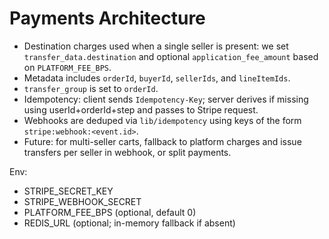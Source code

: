 # Payments Architecture

- Destination charges used when a single seller is present: we set `transfer_data.destination` and optional `application_fee_amount` based on `PLATFORM_FEE_BPS`.
- Metadata includes `orderId`, `buyerId`, `sellerIds`, and `lineItemIds`.
- `transfer_group` is set to `orderId`.
- Idempotency: client sends `Idempotency-Key`; server derives if missing using userId+orderId+step and passes to Stripe request.
- Webhooks are deduped via `lib/idempotency` using keys of the form `stripe:webhook:<event.id>`.
- Future: for multi-seller carts, fallback to platform charges and issue transfers per seller in webhook, or split payments.

Env:

- STRIPE_SECRET_KEY
- STRIPE_WEBHOOK_SECRET
- PLATFORM_FEE_BPS (optional, default 0)
- REDIS_URL (optional; in-memory fallback if absent)
